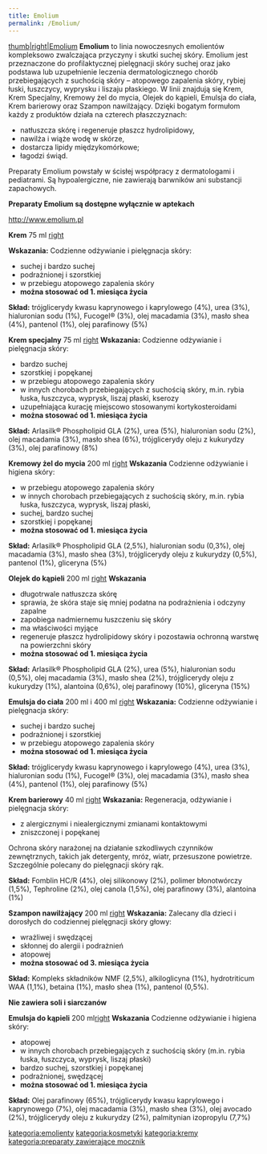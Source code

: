 ```yaml
---
title: Emolium
permalink: /Emolium/
---
```


[thumb|right|Emolium](/grafika:Emolium_grupa.jpg "wikilink") **Emolium** to linia nowoczesnych emolientów kompleksowo zwalczająca przyczyny i skutki suchej skóry. Emolium jest przeznaczone do profilaktycznej pielęgnacji skóry suchej oraz jako podstawa lub uzupełnienie leczenia dermatologicznego chorób przebiegających z suchością skóry – atopowego zapalenia skóry, rybiej łuski, łuszczycy, wyprysku i liszaju płaskiego. W linii znajdują się Krem, Krem Specjalny, Kremowy żel do mycia, Olejek do kąpieli, Emulsja do ciała, Krem barierowy oraz Szampon nawilżający. Dzięki bogatym formułom każdy z produktów działa na czterech płaszczyznach:

-   natłuszcza skórę i regeneruje płaszcz hydrolipidowy,
-   nawilża i wiąże wodę w skórze,
-   dostarcza lipidy międzykomórkowe;
-   łagodzi świąd.

Preparaty Emolium powstały w ścisłej współpracy z dermatologami i pediatrami. Są hypoalergiczne, nie zawierają barwników ani substancji zapachowych.

**Preparaty Emolium są dostępne wyłącznie w aptekach**

<http://www.emolium.pl>

**Krem** 75 ml [right](/Grafika:krem.jpg "wikilink")

**Wskazania:** Codzienne odżywianie i pielęgnacja skóry:

-   suchej i bardzo suchej
-   podrażnionej i szorstkiej
-   w przebiegu atopowego zapalenia skóry
-   **można stosować od 1. miesiąca życia**

**Skład:** trójglicerydy kwasu kaprynowego i kaprylowego (4%), urea (3%), hialuronian sodu (1%), Fucogel® (3%), olej macadamia (3%), masło shea (4%), pantenol (1%), olej parafinowy (5%)

**Krem specjalny** 75 ml [right](/Grafika:kremspec.jpg "wikilink") **Wskazania:** Codzienne odżywianie i pielęgnacja skóry:

-   bardzo suchej
-   szorstkiej i popękanej
-   w przebiegu atopowego zapalenia skóry
-   w innych chorobach przebiegających z suchością skóry, m.in. rybia łuska, łuszczyca, wyprysk, liszaj płaski, kserozy
-   uzupełniająca kurację miejscowo stosowanymi kortykosteroidami
-   **można stosować od 1. miesiąca życia**

**Skład:** Arlasilk® Phospholipid GLA (2%), urea (5%), hialuronian sodu (2%), olej macadamia (3%), masło shea (6%), trójglicerydy oleju z kukurydzy (3%), olej parafinowy (8%)

**Kremowy żel do mycia** 200 ml [right](/Grafika:zel.jpg "wikilink") **Wskazania** Codzienne odżywianie i higiena skóry:

-   w przebiegu atopowego zapalenia skóry
-   w innych chorobach przebiegających z suchością skóry, m.in. rybia łuska, łuszczyca, wyprysk, liszaj płaski,
-   suchej, bardzo suchej
-   szorstkiej i popękanej
-   **można stosować od 1. miesiąca życia**

**Skład:** Arlasilk® Phospholipid GLA (2,5%), hialuronian sodu (0,3%), olej macadamia (3%), masło shea (3%), trójglicerydy oleju z kukurydzy (0,5%), pantenol (1%), gliceryna (5%)

**Olejek do kąpieli** 200 ml [right](/Grafika:olejek.jpg "wikilink") **Wskazania**

-   długotrwale natłuszcza skórę
-   sprawia, że skóra staje się mniej podatna na podrażnienia i odczyny zapalne
-   zapobiega nadmiernemu łuszczeniu się skóry
-   ma właściwości myjące
-   regeneruje płaszcz hydrolipidowy skóry i pozostawia ochronną warstwę na powierzchni skóry
-   **można stosować od 1. miesiąca życia**

**Skład:** Arlasilk® Phospholipid GLA (2%), urea (5%), hialuronian sodu (0,5%), olej macadamia (3%), masło shea (2%), trójglicerydy oleju z kukurydzy (1%), alantoina (0,6%), olej parafinowy (10%), gliceryna (15%)

**Emulsja do ciała** 200 ml i 400 ml [right](/Grafika:emulsja.jpg "wikilink") **Wskazania:** Codzienne odżywianie i pielęgnacja skóry:

-   suchej i bardzo suchej
-   podrażnionej i szorstkiej
-   w przebiegu atopowego zapalenia skóry
-   **można stosować od 1. miesiąca życia**

**Skład:** trójglicerydy kwasu kaprynowego i kaprylowego (4%), urea (3%), hialuronian sodu (1%), Fucogel® (3%), olej macadamia (3%), masło shea (4%), pantenol (1%), olej parafinowy (5%)

**Krem barierowy** 40 ml [right](/Grafika:krembar.jpg "wikilink") **Wskazania:** Regeneracja, odżywianie i pielęgnacja skóry:

-   z alergicznymi i niealergicznymi zmianami kontaktowymi
-   zniszczonej i popękanej

Ochrona skóry narażonej na działanie szkodliwych czynników zewnętrznych, takich jak detergenty, mróz, wiatr, przesuszone powietrze. Szczególnie polecany do pielęgnacji skóry rąk.

**Skład:** Fomblin HC/R (4%), olej silikonowy (2%), polimer błonotwórczy (1,5%), Tephroline (2%), olej canola (1,5%), olej parafinowy (3%), alantoina (1%)

**Szampon nawilżający** 200 ml [right](/Grafika:szampon_emolium.jpg "wikilink") **Wskazania:** Zalecany dla dzieci i dorosłych do codziennej pielęgnacji skóry głowy:

-   wrażliwej i swędzącej
-   skłonnej do alergii i podrażnień
-   atopowej
-   **można stosować od 3. miesiąca życia**

**Skład:** Kompleks składników NMF (2,5%), alkiloglicyna (1%), hydrotriticum WAA (1,1%), betaina (1%), masło shea (1%), pantenol (0,5%).

**Nie zawiera soli i siarczanów**

**Emulsja do kąpieli** 200 ml[right](/Grafika:Emulsjakap_butelka_small.jpg‎ "wikilink") **Wskazania** Codzienne odżywianie i higiena skóry:

-   atopowej
-   w innych chorobach przebiegających z suchością skóry (m.in. rybia łuska, łuszczyca, wyprysk, liszaj płaski)
-   bardzo suchej, szorstkiej i popękanej
-   podrażnionej, swędzącej
-   **można stosować od 1. miesiąca życia**

**Skład:** Olej parafinowy (65%), trójglicerydy kwasu kaprylowego i kaprynowego (7%), olej macadamia (3%), masło shea (3%), olej avocado (2%), trójglicerydy oleju z kukurydzy (2%), palmitynian izopropylu (7,7%)

[kategoria:emolienty](/atopedia/kategoria:emolienty "wikilink") [kategoria:kosmetyki](/atopedia/kategoria:kosmetyki "wikilink") [kategoria:kremy](/atopedia/kategoria:kremy "wikilink") [kategoria:preparaty zawierające mocznik](/atopedia/kategoria:preparaty_zawierające_mocznik "wikilink")